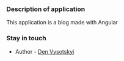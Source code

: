 ### Description of application

This application is a blog made with Angular

### Stay in touch

- Author - [Den Vysotskyi](https://denvysotskyi.space)
